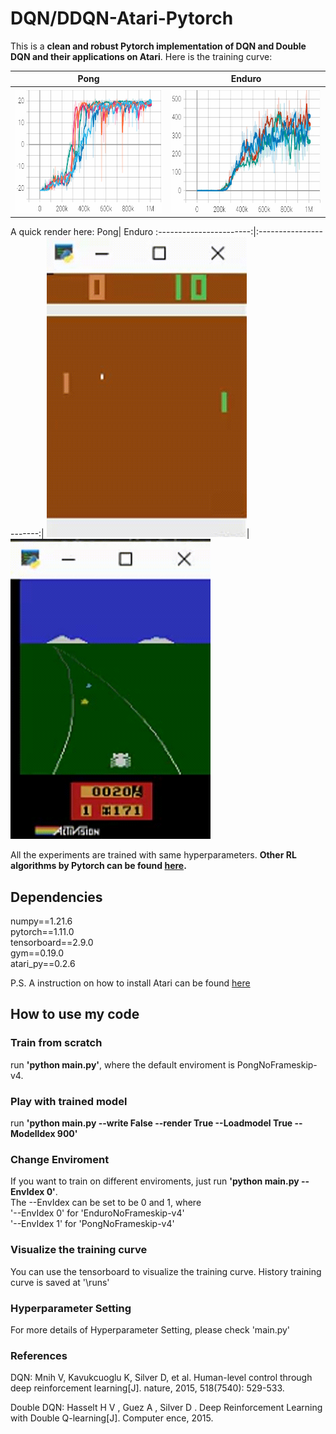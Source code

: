 # DQN/DDQN-Atari-Pytorch
This is a **clean and robust Pytorch implementation of DQN and Double DQN and their applications on Atari**. Here is the training curve:  

Pong| Enduro
:-----------------------:|:-----------------------:|
<img src="https://github.com/XinJingHao/DQN-DDQN-Atari-Pytorch/raw/main/IMGs/Pong.png" width="320" height="200">| <img src="https://github.com/XinJingHao/DQN-DDQN-Atari-Pytorch/raw/main/IMGs/Enduro.png" width="320" height="200">

A quick render here:
Pong| Enduro
:-----------------------:|:-----------------------:|
<img src="https://github.com/XinJingHao/DQN-DDQN-Atari-Pytorch/raw/main/IMGs/Pong.gif" width="320" height="480">| <img src="https://github.com/XinJingHao/DQN-DDQN-Atari-Pytorch/raw/main/IMGs/Enduro.gif" width="320" height="480">

All the experiments are trained with same hyperparameters. **Other RL algorithms by Pytorch can be found [here](https://github.com/XinJingHao/RL-Algorithms-by-Pytorch).**



## Dependencies
numpy==1.21.6  
pytorch==1.11.0  
tensorboard==2.9.0  
gym==0.19.0  
atari_py==0.2.6  

P.S. A instruction on how to install Atari can be found [here](https://zhuanlan.zhihu.com/p/523895071)

## How to use my code
### Train from scratch
run **'python main.py'**, where the default enviroment is PongNoFrameskip-v4.  
### Play with trained model
run **'python main.py --write False --render True --Loadmodel True --ModelIdex 900'**  
### Change Enviroment
If you want to train on different enviroments, just run **'python main.py --EnvIdex 0'**.  
The --EnvIdex can be set to be 0 and 1, where   
'--EnvIdex 0' for 'EnduroNoFrameskip-v4'  
'--EnvIdex 1' for 'PongNoFrameskip-v4'   
### Visualize the training curve
You can use the tensorboard to visualize the training curve. History training curve is saved at '\runs'
### Hyperparameter Setting
For more details of Hyperparameter Setting, please check 'main.py'
### References
DQN: Mnih V, Kavukcuoglu K, Silver D, et al. Human-level control through deep reinforcement learning[J]. nature, 2015, 518(7540): 529-533.

Double DQN: Hasselt H V , Guez A , Silver D . Deep Reinforcement Learning with Double Q-learning[J]. Computer ence, 2015.

